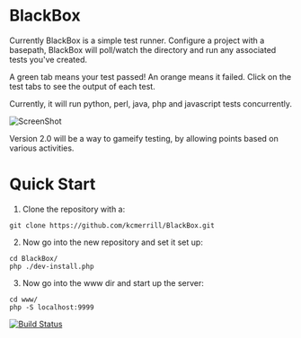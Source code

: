 BlackBox
========

Currently BlackBox is a simple test runner. Configure a project with a basepath, BlackBox will poll/watch the directory and run any associated tests you've created.

A green tab means your test passed! An orange means it failed. Click on the test tabs to see the output of each test.

Currently, it will run python, perl, java, php and javascript tests concurrently. 

![ScreenShot](https://raw.github.com/kcmerrill/BlackBox/master/www/images/bb/preview.png)

Version 2.0 will be a way to gameify testing, by allowing points based on various activities.


Quick Start
===========
1. Clone the repository with a:
```
git clone https://github.com/kcmerrill/BlackBox.git
```

2. Now go into the new repository and set it set up:
```
cd BlackBox/
php ./dev-install.php
```

3. Now go into the www dir and start up the server:
```
cd www/
php -S localhost:9999
```


[![Build Status](https://travis-ci.org/kcmerrill/BlackBox.png?branch=master)](https://travis-ci.org/kcmerrill/BlackBox)
